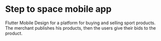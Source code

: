 # Step to space mobile app

Flutter Mobile Design for a platform for buying and selling sport products. The merchant publishes his products, then the users give their bids to the product.
